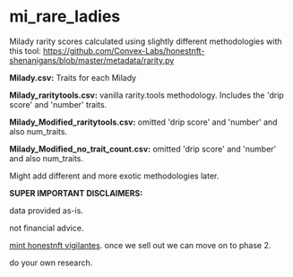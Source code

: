 # mi_rare_ladies
Milady rarity scores calculated using slightly different methodologies with this tool:
https://github.com/Convex-Labs/honestnft-shenanigans/blob/master/metadata/rarity.py

**Milady.csv:** Traits for each Milady

**Milady_raritytools.csv:** vanilla rarity.tools methodology. Includes the 'drip score' and 'number' traits.

**Milady_Modified_raritytools.csv:** omitted 'drip score' and 'number' and also num_traits. 

**Milady_Modified_no_trait_count.csv:** omitted 'drip score' and 'number' and also num_traits. 

Might add different and more exotic methodologies later.

**SUPER IMPORTANT DISCLAIMERS:**

data provided as-is. 

not financial advice.

[mint honestnft vigilantes](https://www.vigilante.honestnft.xyz/). 
once we sell out we can move on to phase 2. 

do your own research.

